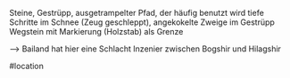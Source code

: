 Steine, Gestrüpp, ausgetrampelter Pfad, der häufig benutzt wird
tiefe Schritte im Schnee (Zeug geschleppt), angekokelte Zweige im Gestrüpp
Wegstein mit Markierung (Holzstab) als Grenze

--> Bailand hat hier eine Schlacht Inzenier zwischen Bogshir und Hilagshir

#location 